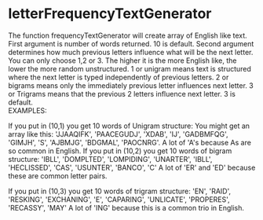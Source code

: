 # letterFrequencyTextGenerator 
The function frequencyTextGenerator will create array of English like text.  
First argument is number of words returned.  10 is default.  Second argument determines how much previous letters influence what will be the next letter.  You can only choose 1,2 or 3.  The higher it is the more English like, the lower the more random unstructured.  1 or unigram means text is structured where the next letter is typed independently of previous letters.  2 or bigrams means only the immediately previous letter influences next letter.  3 or Trigrams means that the previous 2 letters influence next letter.  3 is default.  
EXAMPLES:

If you put in (10,1) you get 10 words of Unigram structure:
      You might get an array like this: 'JJAAQIFK', 'PAACEGUDJ', 'XDAB', 'IJ', 'GADBMFQG', 'GIMJH', 'S',
       'AJBMJG', 'BDGMAL', 'PAOCNRG'.   A lot of 'A's because As are so common in English.
If you put in (10,2) you get 10 words of bigram structure:
      'IBLL', 'DOMPLTED', 'LOMPIDING', 'UNARTER', 'IBLL', 'HECLISSED',
       'CAS', 'USUNTER', 'BANCO', 'C'   A lot of 'ER' and 'ED' because these are common letter pairs.

If you put in (10,3) you get 10 words of trigram structure:
      'EN', 'RAID', 'RESKING', 'EXCHANING', 'E', 'CAPARING', 'UNLICATE',
       'PROPERES', 'RECASSY', 'MAY'    A lot of 'ING' because this is a common trio in English.
